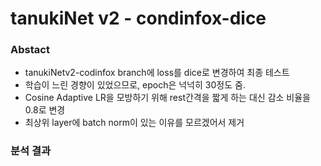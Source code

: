 # tanukiNet v2 - condinfox-dice

### Abstact
- tanukiNetv2-codinfox branch에 loss를 dice로 변경하여 최종 테스트
- 학습이 느린 경향이 있었으므로, epoch은 넉넉히 30정도 줌.
- Cosine Adaptive LR을 모방하기 위해 rest간격을 짧게 하는 대신 감소 비율을 0.8로 변경
- 최상위 layer에 batch norm이 있는 이유를 모르겠어서 제거

### 분석 결과